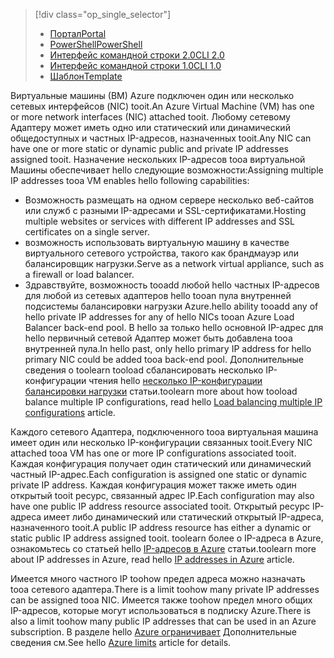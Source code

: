 > [!div class="op_single_selector"]
> * [<span data-ttu-id="bb9f1-101">Портал</span><span class="sxs-lookup"><span data-stu-id="bb9f1-101">Portal</span></span>](../articles/virtual-network/virtual-network-multiple-ip-addresses-portal.md)
> * [<span data-ttu-id="bb9f1-102">PowerShell</span><span class="sxs-lookup"><span data-stu-id="bb9f1-102">PowerShell</span></span>](../articles/virtual-network/virtual-network-multiple-ip-addresses-powershell.md)
> * [<span data-ttu-id="bb9f1-103">Интерфейс командной строки 2.0</span><span class="sxs-lookup"><span data-stu-id="bb9f1-103">CLI 2.0</span></span>](../articles/virtual-network/virtual-network-multiple-ip-addresses-cli.md)
> * [<span data-ttu-id="bb9f1-104">Интерфейс командной строки 1.0</span><span class="sxs-lookup"><span data-stu-id="bb9f1-104">CLI 1.0</span></span>](../articles/virtual-network/virtual-network-multiple-ip-addresses-cli-nodejs.md)
> * [<span data-ttu-id="bb9f1-105">Шаблон</span><span class="sxs-lookup"><span data-stu-id="bb9f1-105">Template</span></span>](../articles/virtual-network/virtual-network-multiple-ip-addresses-template.md)
>

<span data-ttu-id="bb9f1-106">Виртуальные машины (ВМ) Azure подключен один или несколько сетевых интерфейсов (NIC) tooit.</span><span class="sxs-lookup"><span data-stu-id="bb9f1-106">An Azure Virtual Machine (VM) has one or more network interfaces (NIC) attached tooit.</span></span> <span data-ttu-id="bb9f1-107">Любому сетевому Адаптеру может иметь одно или статический или динамический общедоступных и частных IP-адресов, назначенных tooit.</span><span class="sxs-lookup"><span data-stu-id="bb9f1-107">Any NIC can have one or more static or dynamic public and private IP addresses assigned tooit.</span></span> <span data-ttu-id="bb9f1-108">Назначение нескольких IP-адресов tooa виртуальной Машины обеспечивает hello следующие возможности:</span><span class="sxs-lookup"><span data-stu-id="bb9f1-108">Assigning multiple IP addresses tooa VM enables hello following capabilities:</span></span>

* <span data-ttu-id="bb9f1-109">Возможность размещать на одном сервере несколько веб-сайтов или служб с разными IP-адресами и SSL-сертификатами.</span><span class="sxs-lookup"><span data-stu-id="bb9f1-109">Hosting multiple websites or services with different IP addresses and SSL certificates on a single server.</span></span>
* <span data-ttu-id="bb9f1-110">возможность использовать виртуальную машину в качестве виртуального сетевого устройства, такого как брандмауэр или балансировщик нагрузки.</span><span class="sxs-lookup"><span data-stu-id="bb9f1-110">Serve as a network virtual appliance, such as a firewall or load balancer.</span></span>
* <span data-ttu-id="bb9f1-111">Здравствуйте, возможность tooadd любой hello частных IP-адресов для любой из сетевых адаптеров hello tooan пула внутренней подсистемы балансировки нагрузки Azure.</span><span class="sxs-lookup"><span data-stu-id="bb9f1-111">hello ability tooadd any of hello private IP addresses for any of hello NICs tooan Azure Load Balancer back-end pool.</span></span> <span data-ttu-id="bb9f1-112">В hello за только hello основной IP-адрес для hello первичный сетевой Адаптер может быть добавлена tooa внутренней пула.</span><span class="sxs-lookup"><span data-stu-id="bb9f1-112">In hello past, only hello primary IP address for hello primary NIC could be added tooa back-end pool.</span></span> <span data-ttu-id="bb9f1-113">Дополнительные сведения о toolearn tooload сбалансировать несколько IP-конфигурации чтения hello [несколько IP-конфигурации балансировки нагрузки](../articles/load-balancer/load-balancer-multiple-ip.md?toc=%2fazure%2fvirtual-network%2ftoc.json) статьи.</span><span class="sxs-lookup"><span data-stu-id="bb9f1-113">toolearn more about how tooload balance multiple IP configurations, read hello [Load balancing multiple IP configurations](../articles/load-balancer/load-balancer-multiple-ip.md?toc=%2fazure%2fvirtual-network%2ftoc.json) article.</span></span>

<span data-ttu-id="bb9f1-114">Каждого сетевого Адаптера, подключенного tooa виртуальная машина имеет один или несколько IP-конфигурации связанных tooit.</span><span class="sxs-lookup"><span data-stu-id="bb9f1-114">Every NIC attached tooa VM has one or more IP configurations associated tooit.</span></span> <span data-ttu-id="bb9f1-115">Каждая конфигурация получает один статический или динамический частный IP-адрес.</span><span class="sxs-lookup"><span data-stu-id="bb9f1-115">Each configuration is assigned one static or dynamic private IP address.</span></span> <span data-ttu-id="bb9f1-116">Каждая конфигурация может также иметь один открытый tooit ресурс, связанный адрес IP.</span><span class="sxs-lookup"><span data-stu-id="bb9f1-116">Each configuration may also have one public IP address resource associated tooit.</span></span> <span data-ttu-id="bb9f1-117">Открытый ресурс IP-адреса имеет либо динамический или статический открытый IP-адреса, назначенного tooit.</span><span class="sxs-lookup"><span data-stu-id="bb9f1-117">A public IP address resource has either a dynamic or static public IP address assigned tooit.</span></span> <span data-ttu-id="bb9f1-118">toolearn более о IP-адреса в Azure, ознакомьтесь со статьей hello [IP-адресов в Azure](../articles/virtual-network/virtual-network-ip-addresses-overview-arm.md) статьи.</span><span class="sxs-lookup"><span data-stu-id="bb9f1-118">toolearn more about IP addresses in Azure, read hello [IP addresses in Azure](../articles/virtual-network/virtual-network-ip-addresses-overview-arm.md) article.</span></span> 

<span data-ttu-id="bb9f1-119">Имеется много частного IP toohow предел адреса можно назначать tooa сетевого адаптера.</span><span class="sxs-lookup"><span data-stu-id="bb9f1-119">There is a limit toohow many private IP addresses can be assigned tooa NIC.</span></span> <span data-ttu-id="bb9f1-120">Имеется также toohow предел много общих IP-адресов, которые могут использоваться в подписку Azure.</span><span class="sxs-lookup"><span data-stu-id="bb9f1-120">There is also a limit toohow many public IP addresses that can be used in an Azure subscription.</span></span> <span data-ttu-id="bb9f1-121">В разделе hello [Azure ограничивает](../articles/azure-subscription-service-limits.md?toc=%2fazure%2fvirtual-network%2ftoc.json#azure-resource-manager-virtual-networking-limits) Дополнительные сведения см.</span><span class="sxs-lookup"><span data-stu-id="bb9f1-121">See hello [Azure limits](../articles/azure-subscription-service-limits.md?toc=%2fazure%2fvirtual-network%2ftoc.json#azure-resource-manager-virtual-networking-limits) article for details.</span></span>

